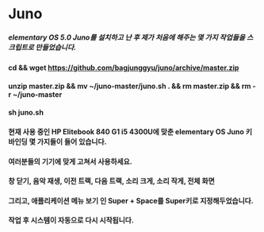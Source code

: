 # Juno
##### elementary OS 5.0 Juno를 설치하고 난 후 제가 처음에 해주는 몇 가지 작업들을 스크립트로 만들었습니다.
#### cd && wget https://github.com/bagjunggyu/juno/archive/master.zip
#### unzip master.zip && mv ~/juno-master/juno.sh . && rm master.zip && rm -r ~/juno-master
#### sh juno.sh
####
#### 현재 사용 중인 HP Elitebook 840 G1 i5 4300U에 맞춘 elementary OS Juno 키 바인딩 몇 가지들이 들어 있습니다.
#### 여러분들의 기기에 맞게 고쳐서 사용하세요.
#### 창 닫기, 음악 재생, 이전 트랙, 다음 트랙, 소리 크게, 소리 작게, 전체 화면
#### 그리고, 애플리케이션 메뉴 보기 인 Super + Space를 Super키로 지정해두었습니다.
#### 작업 후 시스템이 자동으로 다시 시작됩니다.
